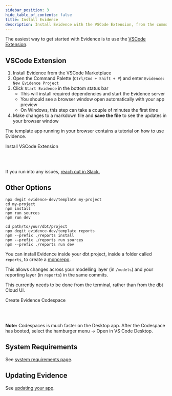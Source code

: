 ```yaml
---
sidebar_position: 3
hide_table_of_contents: false
title: Install Evidence
description: Install Evidence with the VSCode Extension, from the command line, alongside dbt, or using Codespaces.
---
```


<Alert status=success>

The easiest way to get started with Evidence is to use the [VSCode Extension](vscode:extension/Evidence.evidence-vscode).

</Alert>

## VSCode Extension

1. Install Evidence from the VSCode Marketplace
2. Open the Command Palette (`Ctrl/Cmd + Shift + P`) and enter `Evidence: New Evidence Project`
3. Click `Start Evidence` in the bottom status bar
   - This will install required dependencies and start the Evidence server
   - You should see a browser window open automatically with your app preview
   - On Windows, this step can take a couple of minutes the first time
4. Make changes to a markdown file and **save the file** to see the updates in your browser window


The template app running in your browser contains a tutorial on how to use Evidence.

<LinkButton url="https://marketplace.visualstudio.com/items?itemName=Evidence.evidence-vscode">Install VSCode Extension</LinkButton>

<br/>
<br/>

If you run into any issues, [reach out in Slack.](https://slack.evidence.dev)

## Other Options

<Tabs>

<Tab value="standalone" label="Command Line" default>

```shell
npx degit evidence-dev/template my-project
cd my-project
npm install
npm run sources
npm run dev
```

</Tab>

<Tab value="dbt" label="With dbt">

```shell
cd path/to/your/dbt/project
npx degit evidence-dev/template reports
npm --prefix ./reports install
npm --prefix ./reports run sources
npm --prefix ./reports run dev
```

You can install Evidence inside your dbt project, inside a folder called `reports`, to create a [monorepo](https://github.com/archiewood/analytics_monorepo).

This allows changes across your modelling layer (in `/models`) and your reporting layer (in `reports`) in the same commits.

This currently needs to be done from the terminal, rather than from the dbt Cloud UI.

</Tab>

<Tab value="codespaces" label="Codespaces">

<LinkButton url='https://github.com/codespaces/new?machine=standardLinux32gb&repo=399252557&ref=main&geo=UsEast'>
   Create Evidence Codespace
</LinkButton>



<br/><br/>

**Note:** Codespaces is much faster on the Desktop app. After the Codespace has booted, select the hamburger menu &rarr; Open in VS Code Desktop.

</Tab>
</Tabs>

## System Requirements

See [system requirements page](/guides/system-requirements).

## Updating Evidence

See [updating your app](/guides/updating-your-app).
